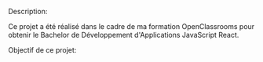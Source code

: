 
Description:

Ce projet a été réalisé dans le cadre de ma formation OpenClassrooms pour obtenir le Bachelor de Développement d'Applications JavaScript React.

Objectif de ce projet:
